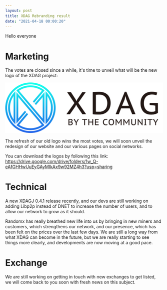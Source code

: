 ```yaml
---
layout: post
title: XDAG Rebranding result
date: "2021-04-18 00:00:20"
---
```


Hello everyone

# Marketing
The votes are closed since a while, it's time to unveil what will be the new logo of the XDAG project:

![logo image](/assets/images/posts/LOGO-01-2.png)

The refresh of our old logo wins the most votes, we will soon unveil the redesign of our website and our various pages on social networks.

You can download the logos by following this link: https://drive.google.com/drive/folders/1w_Q-eAfGHHwUuEyGAyMIkAx9w92MZ4h3?usp=sharing

# Technical
A new XDAGJ 0.4.1 release recently, and our devs are still working on adding Libp2p instead of DNET to increase the number of users, and to allow our network to grow as it should.

Randomx has really breathed new life into us by bringing in new miners and customers, which strengthens our network, and our presence, which has been felt on the prices over the last few days.
We are still a long way from what XDAG can become in the future, but we are really starting to see things more clearly, and developments are now moving at a good pace.


# Exchange
We are still working on getting in touch with new exchanges to get listed, we will come back to you soon with fresh news on this subject.








